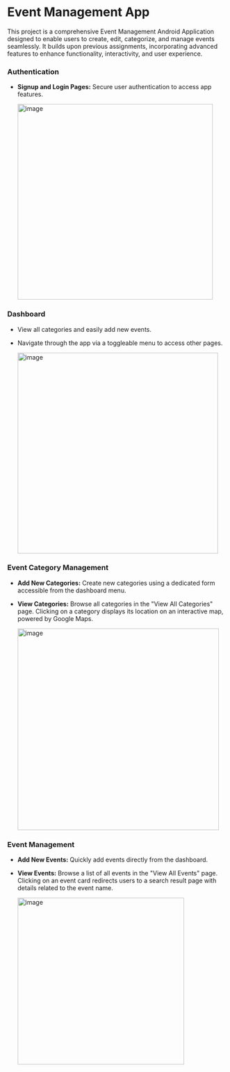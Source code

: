 # Event Management App
This project is a comprehensive Event Management Android Application designed to enable users to create, edit, categorize, and manage events seamlessly. It builds upon previous assignments, incorporating advanced features to enhance functionality, interactivity, and user experience.

### Authentication
- **Signup and Login Pages:** Secure user authentication to access app features.

  <img width="449" alt="image" src="https://github.com/user-attachments/assets/596273c6-415a-4527-9e9f-321dd8c1988f">


### Dashboard
- View all categories and easily add new events.
- Navigate through the app via a toggleable menu to access other pages.

  <img width="461" alt="image" src="https://github.com/user-attachments/assets/4539b8e5-eaa4-4d4b-9902-5c8cd2a6a436">


### Event Category Management
- **Add New Categories:** Create new categories using a dedicated form accessible from the dashboard menu.
- **View Categories:** Browse all categories in the "View All Categories" page. Clicking on a category displays its location on an interactive map, powered by Google Maps.

  <img width="463" alt="image" src="https://github.com/user-attachments/assets/95f89030-27d8-42f0-a6dd-e2a39df87998">



### Event Management
- **Add New Events:** Quickly add events directly from the dashboard.
- **View Events:** Browse a list of all events in the "View All Events" page. Clicking on an event card redirects users to a search result page with details related to the event name.

  <img width="383" alt="image" src="https://github.com/user-attachments/assets/d001f972-a43d-4da2-9caf-79f984464547">


